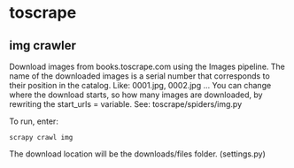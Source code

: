 # toscrape

## img crawler

Download images from books.toscrape.com using the Images pipeline.
The name of the downloaded images is a serial number that corresponds to their position in the catalog. Like: 0001.jpg, 0002.jpg ...
You can change where the download starts, so how many images are downloaded, by rewriting the start_urls = variable. See: toscrape/spiders/img.py

To run, enter:


```
scrapy crawl img
```

The download location will be the downloads/files folder. (settings.py)


